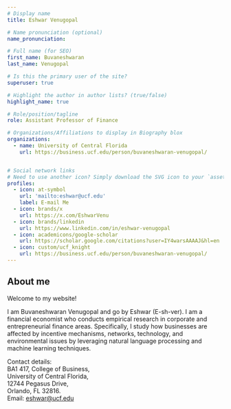 ```yaml
---
# Display name
title: Eshwar Venugopal

# Name pronunciation (optional)
name_pronunciation: 

# Full name (for SEO)
first_name: Buvaneshwaran
last_name: Venugopal

# Is this the primary user of the site?
superuser: true

# Highlight the author in author lists? (true/false)
highlight_name: true

# Role/position/tagline
role: Assistant Professor of Finance

# Organizations/Affiliations to display in Biography blox
organizations:
  - name: University of Central Florida
    url: https://business.ucf.edu/person/buvaneshwaran-venugopal/


# Social network links
# Need to use another icon? Simply download the SVG icon to your `assets/media/icons/` folder.
profiles:
  - icon: at-symbol
    url: 'mailto:eshwar@ucf.edu'
    label: E-mail Me
  - icon: brands/x
    url: https://x.com/EshwarVenu
  - icon: brands/linkedin
    url: https://www.linkedin.com/in/eshwar-venugopal
  - icon: academicons/google-scholar
    url: https://scholar.google.com/citations?user=IY4warsAAAAJ&hl=en
  - icon: custom/ucf_knight
    url: https://business.ucf.edu/person/buvaneshwaran-venugopal/
---
```

## About me

Welcome to my website! 

I am Buvaneshwaran Venugopal and go by Eshwar (E-sh-ver). I am a financial economist who conducts empirical research in corporate and entrepreneurial finance areas. Specifically, I study how businesses are affected by incentive mechanisms, networks, technology, and environmental issues by leveraging natural language processing and machine learning techniques.

Contact details:\
BA1 417, College of Business,\
University of Central Florida,\
12744 Pegasus Drive,\
Orlando, FL 32816.\
Email: eshwar@ucf.edu